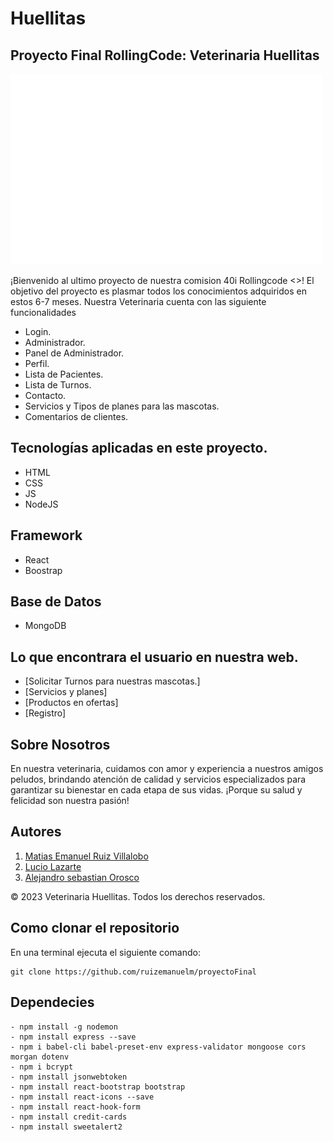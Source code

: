 # Huellitas
## Proyecto Final RollingCode: Veterinaria Huellitas

![Logo de Veterinaria Huellitas](./src/assets/logoveterinaria.png)

¡Bienvenido al ultimo proyecto de nuestra comision 40i Rollingcode <>!
El objetivo del proyecto es plasmar todos los conocimientos adquiridos en estos 6-7 meses.
Nuestra Veterinaria cuenta con las siguiente funcionalidades
- Login.
- Administrador.
- Panel de Administrador.
- Perfil.
- Lista de Pacientes.
- Lista de Turnos.
- Contacto.
- Servicios y Tipos de planes para las mascotas.
- Comentarios de clientes.

## Tecnologías aplicadas en este proyecto.
- HTML
- CSS
- JS
- NodeJS

## Framework
- React 
- Boostrap 

## Base de Datos
- MongoDB


## Lo que encontrara el usuario en nuestra web.

- [Solicitar Turnos para nuestras mascotas.]
- [Servicios y planes]
- [Productos en ofertas]
- [Registro]


## Sobre Nosotros

En nuestra veterinaria, cuidamos con amor y experiencia a nuestros amigos peludos, brindando atención de calidad y servicios especializados para garantizar su bienestar en cada etapa de sus vidas. ¡Porque su salud y felicidad son nuestra pasión!

## Autores

1. [Matias Emanuel Ruiz Villalobo](https://github.com/ruizemanuelm)
2. [Lucio Lazarte](https://github.com/luciolazarte9)
3. [Alejandro sebastian Orosco](https://github.com/Diego2997)


© 2023 Veterinaria Huellitas. Todos los derechos reservados.

## Como clonar el repositorio
En una terminal ejecuta el siguiente comando:

```
git clone https://github.com/ruizemanuelm/proyectoFinal

```

## Dependecies

```
- npm install -g nodemon
- npm install express --save
- npm i babel-cli babel-preset-env express-validator mongoose cors morgan dotenv
- npm i bcrypt
- npm install jsonwebtoken
- npm install react-bootstrap bootstrap
- npm install react-icons --save
- npm install react-hook-form
- npm install credit-cards
- npm install sweetalert2
```